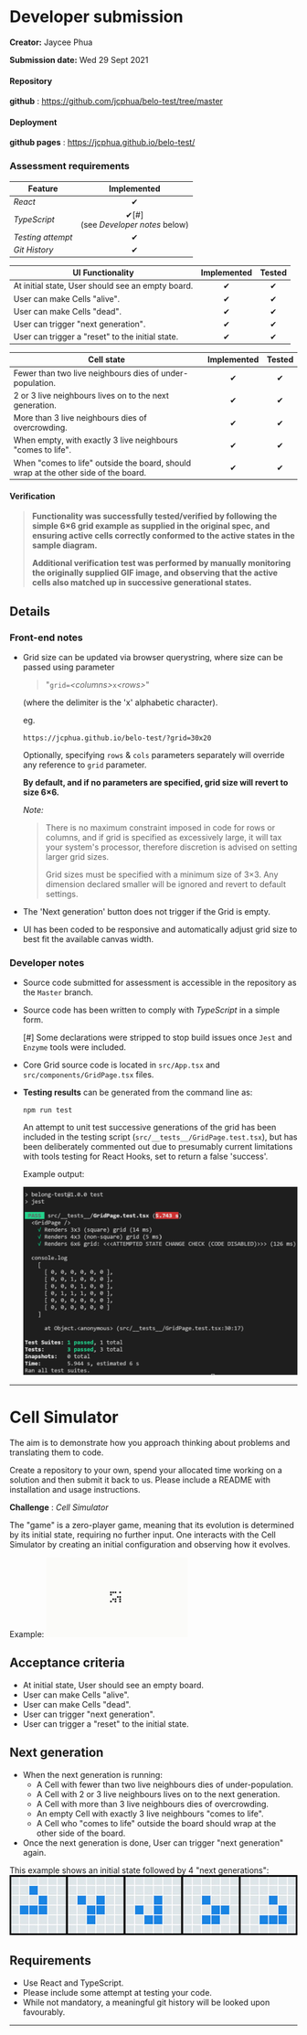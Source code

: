 # Developer submission

**Creator:** Jaycee Phua

**Submission date:** Wed 29 Sept 2021

#### Repository 

**github**
: https://github.com/jcphua/belo-test/tree/master


#### Deployment 
**github pages**
: https://jcphua.github.io/belo-test/ 

### Assessment requirements

|Feature|Implemented
|---|:---:
| *React* | ✔
| *TypeScript* | ✔[#] <br />(see *Developer notes* below)
| *Testing attempt* | ✔
| *Git History* | ✔

|UI Functionality|Implemented|Tested
|---|:---:|:---:
| At initial state, User should see an empty board. | ✔ | ✔
| User can make Cells "alive". | ✔ | ✔
| User can make Cells "dead". | ✔ | ✔
| User can trigger "next generation". | ✔ | ✔
| User can trigger a "reset" to the initial state. | ✔ | ✔

|Cell state|Implemented|Tested
|---|:---:|:---:
| Fewer than two live neighbours dies of under-population. | ✔ | ✔
| 2 or 3 live neighbours lives on to the next generation. | ✔ | ✔
| More than 3 live neighbours dies of overcrowding. | ✔ | ✔
| When empty, with exactly 3 live neighbours "comes to life". | ✔ | ✔
| When "comes to life" outside the board, should wrap at the other side of the board. | ✔ | ✔

#### Verification
>**Functionality was successfully tested/verified by following the simple 6×6 grid example as supplied in the original spec, and ensuring active cells correctly conformed to the active states in the sample diagram.**
>
>**Additional verification test was performed by manually monitoring the originally supplied GIF image, and observing that the active cells also matched up in successive generational states.**

## Details

### Front-end notes
* Grid size can be updated via browser querystring, where size can be passed using parameter
    >"`grid=`*\<columns\>*`x`*\<rows\>*"<br /> 

    (where the delimiter is the 'x' alphabetic character). 

    eg.

    ```
    https://jcphua.github.io/belo-test/?grid=30x20
    ```

    Optionally, specifying `rows` & `cols` parameters separately will override any reference to `grid` parameter.

    **By default, and if no parameters are specified, grid size will revert to size 6×6.**

    *Note:*
    > There is no maximum constraint imposed in code for rows or columns, and if grid is specified as excessively large, it will tax your system's processor, therefore discretion is advised on setting larger grid sizes.
    >
    > Grid sizes must be specified with a minimum size of 3×3. Any dimension declared smaller will be ignored and revert to default settings.


* The 'Next generation' button does not trigger if the Grid is empty.
* UI has been coded to be responsive and automatically adjust grid size to best fit the available canvas width.

### Developer notes
* Source code submitted for assessment is accessible in the repository as the `Master` branch.
* Source code has been written to comply with *TypeScript* in a simple form. 

    [\#] Some declarations were stripped to stop build issues once `Jest` and `Enzyme` tools were included.
* Core Grid source code is located in `src/App.tsx` and `src/components/GridPage.tsx` files.
* **Testing results** can be generated from the command line as:

    ```
    npm run test
    ```

    An attempt to unit test successive generations of the grid has been included in the testing script (`src/__tests__/GridPage.test.tsx`), but has been deliberately commented out due to presumably current limitations with tools testing for React Hooks, set to return a false 'success'.

    Example output:

    ![Testing results sample](public/img/testing_results.png)



----

<!-- FRONT END ENGINEER/DEVELOPER -->

# Cell Simulator

The aim is to demonstrate how you approach thinking about problems and translating them to code.

Create a repository to your own, spend your allocated time working on a solution and then submit it back to us. Please include a README with installation and usage instructions.
 
**Challenge**
: *Cell Simulator*

The "game" is a zero-player game, meaning that its evolution is determined by its initial state, requiring no further input. One interacts with the Cell Simulator by creating an initial configuration and observing how it evolves.
 
Example: ![extreme cell simulator](public/img/33158075-ec01ddde-d05a-11e7-99b8-35af2fed02e5.gif)
 
## Acceptance criteria

- At initial state, User should see an empty board.
- User can make Cells "alive".
- User can make Cells "dead".
- User can trigger "next generation".
- User can trigger a "reset" to the initial state.
 
## Next generation

- When the next generation is running:
    - A Cell with fewer than two live neighbours dies of under-population.
    - A Cell with 2 or 3 live neighbours lives on to the next generation.
    - A Cell with more than 3 live neighbours dies of overcrowding.
    - An empty Cell with exactly 3 live neighbours "comes to life".
    - A Cell who "comes to life" outside the board should wrap at the other side of the board.
- Once the next generation is done, User can trigger "next generation" again.
 
This example shows an initial state followed by 4 "next generations": ![easy scenario](public/img/53603476-bfb00e00-3c05-11e9-8862-1dfd31836dcd.jpg)
 
## Requirements

- Use React and TypeScript.
- Please include some attempt at testing your code.
- While not mandatory, a meaningful git history will be looked upon favourably.
 
----


